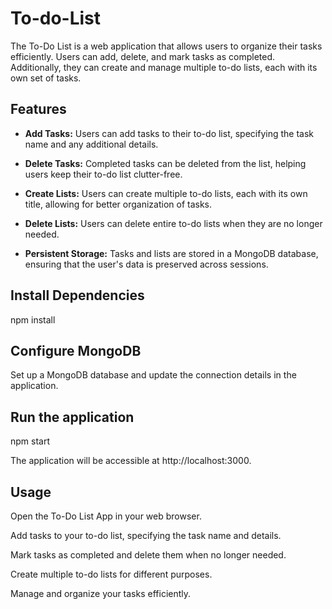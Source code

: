 # To-do-List

The To-Do List is a web application that allows users to organize their tasks efficiently. Users can add, delete, and mark tasks as completed. Additionally, they can create and manage
multiple to-do lists, each with its own set of tasks.

## Features

- **Add Tasks:** Users can add tasks to their to-do list, specifying the task name and any additional details.

- **Delete Tasks:** Completed tasks can be deleted from the list, helping users keep their to-do list clutter-free.

- **Create Lists:** Users can create multiple to-do lists, each with its own title, allowing for better organization of tasks.

- **Delete Lists:** Users can delete entire to-do lists when they are no longer needed.

- **Persistent Storage:** Tasks and lists are stored in a MongoDB database, ensuring that the user's data is preserved across sessions.

## Install Dependencies

npm install

## Configure MongoDB

Set up a MongoDB database and update the connection details in the application.

## Run the application

npm start

The application will be accessible at http://localhost:3000.

## Usage

Open the To-Do List App in your web browser.

Add tasks to your to-do list, specifying the task name and details.

Mark tasks as completed and delete them when no longer needed.

Create multiple to-do lists for different purposes.

Manage and organize your tasks efficiently.
